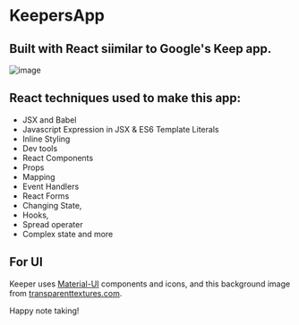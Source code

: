 # KeepersApp

## Built with React siimilar to Google's Keep app.

![image](https://user-images.githubusercontent.com/55933789/172153461-114c8b79-2d12-4aba-83e2-30f65c9b7941.png)

## React techniques used to make this app:
- JSX and Babel
- Javascript Expression in JSX & ES6 Template Literals
- Inline Styling
- Dev tools
- React Components
- Props
- Mapping
- Event Handlers
- React Forms
- Changing State, 
- Hooks, 
- Spread operater
- Complex state and more

## For UI
Keeper uses [Material-UI](https://mui.com/) components and icons, and this background image from [transparenttextures.com](https://www.transparenttextures.com/).

Happy note taking!
